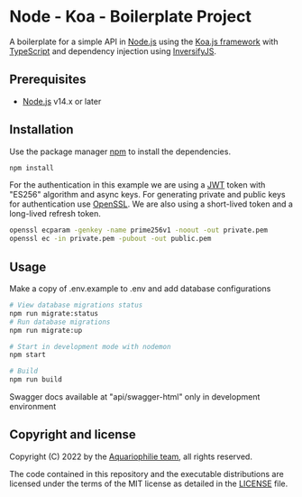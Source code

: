# Node - Koa - Boilerplate Project

A boilerplate for a simple API in [Node.js](https://nodejs.org/) using the [Koa.js framework](https://koajs.com/) with [TypeScript](https://www.typescriptlang.org/) and dependency injection using [InversifyJS](https://inversify.io/).

## Prerequisites

* [Node.js](https://nodejs.org/) v14.x or later

## Installation

Use the package manager [npm](https://www.npmjs.com/) to install the dependencies.

```bash
npm install
```

For the authentication in this example we are using a [JWT](https://jwt.io/) token with "ES256" algorithm and async keys.
For generating private and public keys for authentication use [OpenSSL](https://www.openssl.org/).
We are also using a short-lived token and a long-lived refresh token.

```bash
openssl ecparam -genkey -name prime256v1 -noout -out private.pem
openssl ec -in private.pem -pubout -out public.pem
```

## Usage

Make a copy of .env.example to .env and add database configurations

```bash
# View database migrations status
npm run migrate:status
# Run database migrations
npm run migrate:up
```

```bash
# Start in development mode with nodemon
npm start
```

```bash
# Build
npm run build
```

Swagger docs available at "api/swagger-html" only in development environment

## Copyright and license

Copyright (C) 2022 by the [Aquariophilie team](https://github.com/aquariophilie), all rights reserved.

The code contained in this repository and the executable distributions are licensed under the terms of the MIT license as detailed in the [LICENSE](LICENSE) file.

<!-- EOF -->
